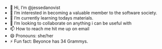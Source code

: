 - 👋 Hi, I’m @jessedanovist
- 👀 I’m interested in becoming a valuable member to the software society.
- 🌱 I’m currently learning todays materials.
- 💞️ I’m looking to collaborate on anything i can be useful with
- 📫 How to reach me hit me up on email 
- 😄 Pronouns: she/her
- ⚡ Fun fact: Beyonce has 34 Grammys.

<!---
jessedanovist/jessedanovist is a ✨ special ✨ repository because its `README.md` (this file) appears on your GitHub profile.
You can click the Preview link to take a look at your changes.
--->

